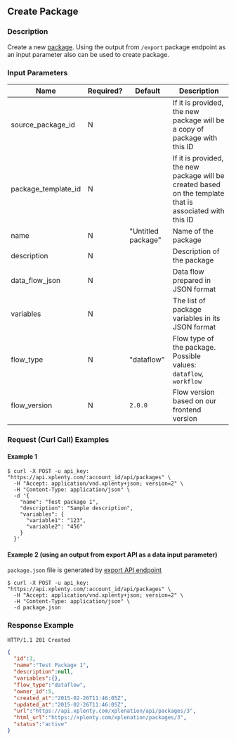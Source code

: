 ## Create Package

### Description
Create a new [package](https://github.com/xplenty/xplenty-api-doc-v2/blob/master/resources/package.md). 
Using the output from `/export` package endpoint as an input parameter also can be used to create package.

### Input Parameters
|Name|Required?|Default|Description|
|----|---------|-------|-----------|
source_package_id|N| |If it is provided, the new package will be a copy of package with this ID
package_template_id|N| |If it is provided, the new package will be created based on the template that is associated with this ID
name|N|"Untitled package"|Name of the package
description|N| |Description of the package
data_flow_json|N| |Data flow prepared in JSON format
variables|N| |The list of package variables in its JSON format
flow_type|N|"dataflow"|Flow type of the package. Possible values: `dataflow`, `workflow`
flow_version|N|`2.0.0`|Flow version based on our frontend version

### Request (Curl Call) Examples
#### Example 1
```shell
$ curl -X POST -u api_key: "https://api.xplenty.com/:account_id/api/packages" \
  -H "Accept: application/vnd.xplenty+json; version=2" \
  -H "Content-Type: application/json" \
  -d '{
    "name": "Test package 1",
    "description": "Sample description",
    "variables": {
      "variable1": "123",
      "variable2": "456"
    }
  }'
```
#### Example 2 (using an output from export API as a data input parameter)
`package.json` file is generated by [export API endpoint](https://github.com/xplenty/xplenty-api-doc-v2/blob/master/section/get-package-export-as-json.md)
```shell
$ curl -X POST -u api_key: "https://api.xplenty.com/:account_id/api/packages" \
  -H "Accept: application/vnd.xplenty+json; version=2" \
  -H "Content-Type: application/json" \
  -d package.json
```

### Response Example
```HTTP
HTTP/1.1 201 Created
```

```json
{
  "id":3,
  "name":"Test Package 1",
  "description":null,
  "variables":{},
  "flow_type":"dataflow",
  "owner_id":5,
  "created_at":"2015-02-26T11:46:05Z",
  "updated_at":"2015-02-26T11:46:05Z",
  "url":"https://api.xplenty.com/xplenation/api/packages/3",
  "html_url":"https://xplenty.com/xplenation/packages/3",
  "status":"active"
}
```
